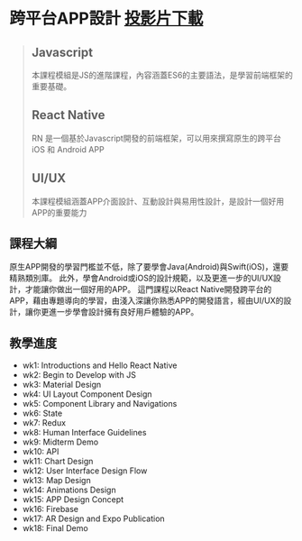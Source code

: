 # 跨平台APP設計 [投影片下載](https://drive.google.com/drive/folders/1MoSz_KzXvo13nv2mIpa6VltCxfPPnHpK?usp=sharing)
> ## Javascript
> 本課程模組是JS的進階課程，內容涵蓋ES6的主要語法，是學習前端框架的重要基礎。
> ## React Native
> RN 是一個基於Javascript開發的前端框架，可以用來撰寫原生的跨平台 iOS 和 Android APP
> ## UI/UX
> 本課程模組涵蓋APP介面設計、互動設計與易用性設計，是設計一個好用APP的重要能力


## 課程大綱
原生APP開發的學習門檻並不低，除了要學會Java(Android)與Swift(iOS)，還要精熟類別庫。 此外，學會Android或iOS的設計規範，以及更進一步的UI/UX設計，才能讓你做出一個好用的APP。 這門課程以React Native開發跨平台的APP，藉由專題導向的學習，由淺入深讓你熟悉APP的開發語言，經由UI/UX的設計，讓你更進一步學會設計擁有良好用戶體驗的APP。

## 教學進度
- wk1: Introductions and Hello React Native
- wk2: Begin to Develop with JS
- wk3: Material Design
- wk4: UI Layout Component Design
- wk5: Component Library and Navigations
- wk6: State
- wk7: Redux
- wk8: Human Interface Guidelines
- wk9: Midterm Demo 
- wk10: API   
- wk11: Chart Design
- wk12: User Interface Design Flow
- wk13: Map Design
- wk14: Animations Design
- wk15: APP Design Concept
- wk16: Firebase  
- wk17: AR Design and Expo Publication
- wk18: Final Demo

